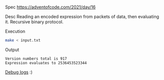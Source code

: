 Spec https://adventofcode.com/2021/day/16

Desc Reading an encoded expression from packets of data, then evaluating it. Recursive binary protocol.

Execution

```bash
make < input.txt
```

Output

```
Version numbers total is 917
Expression evaluates to 2536453523344
```

[Debug logs](https://gist.github.com/iav0207/f9a218b6e7348804a3f54abab50ead24) :)

